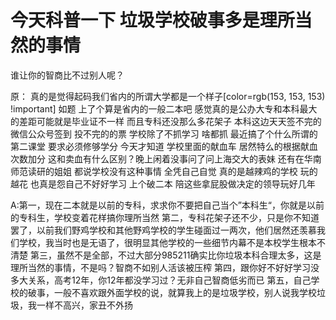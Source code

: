# 今天科普一下 垃圾学校破事多是理所当然的事情

谁让你的智商比不过别人呢？


原：
真的是觉得起码我们省内的所谓大学都是一个样子[color=rgb(153, 153, 153) !important]
如题 上了个算是省内的一般二本吧 感觉真的是公办大专和本科最大的差距可能就是毕业证不一样 而且专科还没那么多花架子 本科这边天天签不完的微信公众号签到 投不完的的票 学校除了不抓学习 啥都抓 最近搞了个什么所谓的第二课堂 要求必须修够学分 今天才知道 学校里面的献血车 居然特么的根据献血次数加分 这和卖血有什么区别？晚上闲着没事问了问上海交大的表妹 还有在华南师范读研的姐姐 都说学校没有这种事情 全凭自己自觉 真的是越辣鸡的学校 玩的越花 也真是怨自己不好好学习 上个破二本 陪这些拿屁股做决定的领导玩好几年


A:第一，现在二本就是以前的专科，求求你不要把自己当个”本科生“，你就是以前的专科生，学校变着花样搞你理所当然
第二，专科花架子还不少，只是你不知道罢了，以前我们野鸡学校和其他野鸡学校的学生碰面过一两次，他们居然还羡慕我们学校，我当时也是无语了，很明显其他学校的一些细节内幕不是本校学生根本不清楚
第三，虽然不是全部，不过大部分985211确实比你垃圾本科合理太多，这是理所当然的事情，不是吗？智商不如别人活该被压榨
第四，跟你好不好好学习没多大关系，高考12年，你12年都没学习过？无非自己智商低劣而已
第五，自己学校的破事，一般不喜欢跟外面学校的说，就算我上的是垃圾学校，别人说我学校垃圾，我一样不高兴，家丑不外扬
